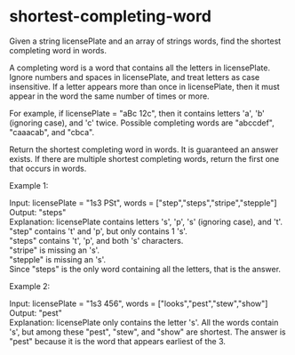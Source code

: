 # shortest-completing-word

Given a string licensePlate and an array of strings words, find the shortest completing word in words.

A completing word is a word that contains all the letters in licensePlate. Ignore numbers and spaces in licensePlate, and treat letters as case insensitive. If a letter appears more than once in licensePlate, then it must appear in the word the same number of times or more.

For example, if licensePlate = "aBc 12c", then it contains letters 'a', 'b' (ignoring case), and 'c' twice. Possible completing words are "abccdef", "caaacab", and "cbca".

Return the shortest completing word in words. It is guaranteed an answer exists. If there are multiple shortest completing words, return the first one that occurs in words.


Example 1:

Input: licensePlate = "1s3 PSt", words = ["step","steps","stripe","stepple"]<br>
Output: "steps"<br>
Explanation: licensePlate contains letters 's', 'p', 's' (ignoring case), and 't'.<br>
"step" contains 't' and 'p', but only contains 1 's'.<br>
"steps" contains 't', 'p', and both 's' characters.<br>
"stripe" is missing an 's'.<br>
"stepple" is missing an 's'.<br>
Since "steps" is the only word containing all the letters, that is the answer.

Example 2:

Input: licensePlate = "1s3 456", words = ["looks","pest","stew","show"]<br>
Output: "pest"<br>
Explanation: licensePlate only contains the letter 's'. All the words contain 's', but among these "pest", "stew", and "show" are shortest. The answer is "pest" because it is the word that appears earliest of the 3.
